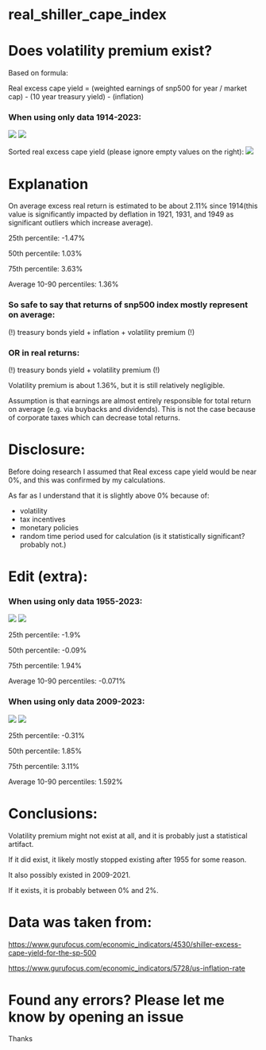# real_shiller_cape_index

# Does volatility premium exist?

Based on formula:

Real excess cape yield = (weighted earnings of snp500 for year / market cap) - (10 year treasury yield) - (inflation)

### When using only data 1914-2023:

<img src="Screenshots/1.PNG">
<img src="Screenshots/3.PNG">

Sorted real excess cape yield (please ignore empty values on the right):
<img src="Screenshots/2.PNG">

# Explanation

On average excess real return is estimated to be about 2.11% since 1914(this value is significantly impacted by
deflation in 1921, 1931, and 1949 as
significant outliers which increase average).

25th percentile: -1.47%

50th percentile: 1.03%

75th percentile: 3.63%

Average 10-90 percentiles: 1.36%

### So safe to say that returns of snp500 index mostly represent on average:

(!) treasury bonds yield + inflation + volatility premium (!)

### OR in real returns:

(!) treasury bonds yield + volatility premium (!)

Volatility premium is about 1.36%, but it is still relatively negligible.

Assumption is that earnings are almost entirely responsible for total return on average (e.g. via buybacks and
dividends).
This is not the case because of corporate taxes which can decrease total returns.

# Disclosure:

Before doing research I assumed that Real excess cape yield would be near 0%, and this was confirmed by my calculations.

As far as I understand that it is slightly above 0% because of:

- volatility
- tax incentives
- monetary policies
- random time period used for calculation (is it statistically significant? probably not.)

# Edit (extra):

### When using only data 1955-2023:

<img src="Screenshots/4.PNG">
<img src="Screenshots/5.PNG">

25th percentile: -1.9%

50th percentile: -0.09%

75th percentile: 1.94%

Average 10-90 percentiles: -0.071%

### When using only data 2009-2023:

<img src="Screenshots/6.PNG">
<img src="Screenshots/7.PNG">

25th percentile: -0.31%

50th percentile: 1.85%

75th percentile: 3.11%

Average 10-90 percentiles: 1.592%

# Conclusions:

Volatility premium might not exist at all, and it is probably just a statistical artifact.

If it did exist, it likely mostly stopped existing after 1955 for some reason.

It also possibly existed in 2009-2021.

If it exists, it is probably between 0% and 2%.

# Data was taken from:

https://www.gurufocus.com/economic_indicators/4530/shiller-excess-cape-yield-for-the-sp-500

https://www.gurufocus.com/economic_indicators/5728/us-inflation-rate

# Found any errors? Please let me know by opening an issue

Thanks
